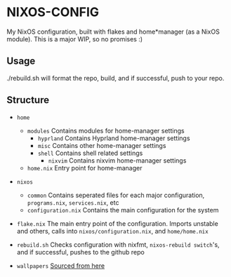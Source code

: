 # NIXOS-CONFIG

My NixOS configuration, built with flakes and home*manager (as a NixOS module).
This is a major WIP, so no promises :)

## Usage

./rebuild.sh will format the repo, build, and if successful, push to your repo.

## Structure

* `home`
  * `modules`
    Contains modules for home-manager settings
    * `hyprland`
      Contains Hyprland home-manager settings
    * `misc`
      Contains other home-manager settings
    * `shell`
      Contains shell related settings
      * `nixvim`
        Contains nixvim home-manager settings
  * `home.nix`
    Entry point for home-manager

* `nixos`
  * `common`
    Contains seperated files for each major configuration, `programs.nix`,
    `services.nix`, etc
  * `configuration.nix`
    Contains the main configuration for the system
* `flake.nix`
  The main entry point of the configuration. Imports unstable and others, calls
  into `nixos/configuration.nix`, and `home/home.nix`

* `rebuild.sh`
  Checks configuration with nixfmt, `nixos-rebuild switch`'s, and if successful,
  pushes to the github repo

* `wallpapers`
  [Sourced from here](https://github.com/dharmx/walls/tree/main)
